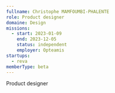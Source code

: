 ```yaml
---
fullname: Christophe MAMFOUMBI-PHALENTE
role: Product designer
domaine: Design
missions:
  - start: 2023-01-09
    end: 2023-12-05
    status: independent
    employer: Opteamis
startups:
  - reva
memberType: beta
---
```


Product designer
